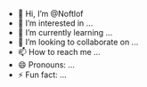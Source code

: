 - 👋 Hi, I’m @Noftlof
- 👀 I’m interested in ...
- 🌱 I’m currently learning ...
- 💞️ I’m looking to collaborate on ...
- 📫 How to reach me ...
- 😄 Pronouns: ...
- ⚡ Fun fact: ...

<!---
Noftlof/Noftlof is a ✨ special ✨ repository because its `README.md` (this file) appears on your GitHub profile.
You can click the Preview link to take a look at your changes.
--->
